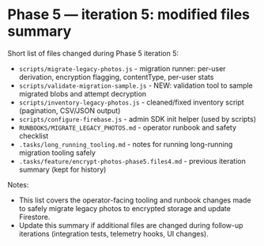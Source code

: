 # Phase 5 — iteration 5: modified files summary

Short list of files changed during Phase 5 iteration 5:

- `scripts/migrate-legacy-photos.js`        - migration runner: per-user derivation, encryption flagging, contentType, per-user stats
- `scripts/validate-migration-sample.js`   - NEW: validation tool to sample migrated blobs and attempt decryption
- `scripts/inventory-legacy-photos.js`     - cleaned/fixed inventory script (pagination, CSV/JSON output)
- `scripts/configure-firebase.js`          - admin SDK init helper (used by scripts)
- `RUNBOOKS/MIGRATE_LEGACY_PHOTOS.md`      - operator runbook and safety checklist
- `.tasks/long_running_tooling.md`         - notes for running long-running migration tooling safely
- `.tasks/feature/encrypt-photos-phase5.files4.md` - previous iteration summary (kept for history)

Notes:
- This list covers the operator-facing tooling and runbook changes made to safely migrate legacy photos to encrypted storage and update Firestore.
- Update this summary if additional files are changed during follow-up iterations (integration tests, telemetry hooks, UI changes).
